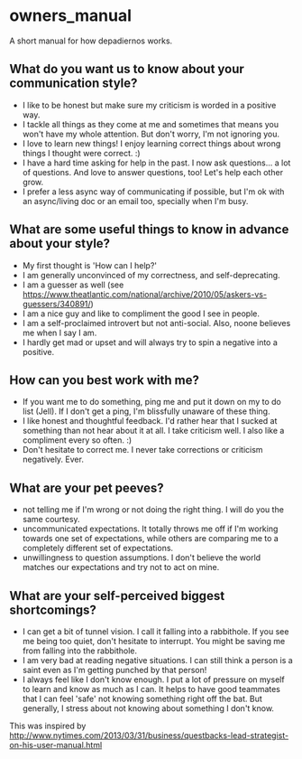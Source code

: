 # owners_manual
A short manual for how depadiernos works.

## What do you want us to know about your communication style?

- I like to be honest but make sure my criticism is worded in a positive way.
- I tackle all things as they come at me and sometimes that means you won't have my whole attention. But don't worry, I'm not ignoring you. 
- I love to learn new things! I enjoy learning correct things about wrong things I thought were correct. :)
- I have a hard time asking for help in the past. I now ask questions... a lot of questions. And love to answer questions, too! Let's help each other grow.
- I prefer a less async way of communicating if possible, but I'm ok with an async/living doc or an email too, specially when I'm busy.

## What are some useful things to know in advance about your style?

- My first thought is 'How can I help?'
- I am generally unconvinced of my correctness, and self-deprecating.
- I am a guesser as well (see https://www.theatlantic.com/national/archive/2010/05/askers-vs-guessers/340891/)
- I am a nice guy and like to compliment the good I see in people.  
- I am a self-proclaimed introvert but not anti-social. Also, noone believes me when I say I am.
- I hardly get mad or upset and will always try to spin a negative into a positive.

## How can you best work with me?

- If you want me to do something, ping me and put it down on my to do list (Jell). If I don't get a ping, I'm blissfully unaware of these thing.
- I like honest and thoughtful feedback. I'd rather hear that I sucked at something than not hear about it at all. I take criticism well. I also like a compliment every so often. :)
- Don't hesitate to correct me. I never take corrections or criticism negatively. Ever.

## What are your pet peeves?

- not telling me if I'm wrong or not doing the right thing.  I will do you the same courtesy.
- uncommunicated expectations. It totally throws me off if I'm working towards one set of expectations, while others are comparing me to a completely different set of expectations.
- unwillingness to question assumptions.  I don't believe the world matches our expectations and try not to act on mine.

## What are your self-perceived biggest shortcomings?

- I can get a bit of tunnel vision. I call it falling into a rabbithole. If you see me being too quiet, don't hesitate to interrupt. You might be saving me from falling into the rabbithole.
- I am very bad at reading negative situations. I can still think a person is a saint even as I'm getting punched by that person!
- I always feel like I don't know enough. I put a lot of pressure on myself to learn and know as much as I can. It helps to have good teammates that I can feel 'safe' not knowing something right off the bat. But generally, I stress about not knowing about something I don't know.

This was inspired by http://www.nytimes.com/2013/03/31/business/questbacks-lead-strategist-on-his-user-manual.html
